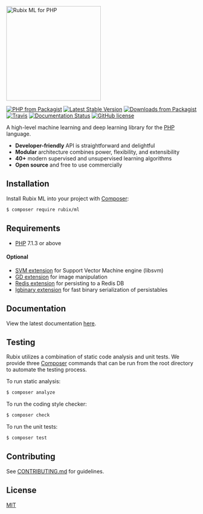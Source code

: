 <a href="https://rubixml.com" target="_blank"><img src="https://raw.githubusercontent.com/RubixML/RubixML/master/docs/img/rubix-ml-logo.svg?sanitize=true" width="250" alt="Rubix ML for PHP" /></a>

[![PHP from Packagist](https://img.shields.io/packagist/php-v/rubix/ml.svg?style=flat-square&colorB=8892BF)](https://www.php.net/) [![Latest Stable Version](https://img.shields.io/packagist/v/rubix/ml.svg?style=flat-square&colorB=orange)](https://packagist.org/packages/rubix/ml) [![Downloads from Packagist](https://img.shields.io/packagist/dt/rubix/ml.svg?style=flat-square&colorB=red)](https://packagist.org/packages/rubix/ml) [![Travis](https://img.shields.io/travis/RubixML/RubixML.svg?style=flat-square)](https://travis-ci.org/RubixML/RubixML) [![Documentation Status](https://img.shields.io/readthedocs/rubix-ml.svg?style=flat-square)](https://rubix-ml.readthedocs.io/en/latest/?badge=latest) [![GitHub license](https://img.shields.io/github/license/andrewdalpino/Rubix.svg?style=flat-square)](https://github.com/andrewdalpino/Rubix/blob/master/LICENSE.md)

A high-level machine learning and deep learning library for the [PHP](https://php.net) language.

- **Developer-friendly** API is straightforward and delightful
- **Modular** architecture combines power, flexibility, and extensibility
- **40+** modern supervised and unsupervised learning algorithms
- **Open source** and free to use commercially

## Installation
Install Rubix ML into your project with [Composer](https://getcomposer.org/):
```sh
$ composer require rubix/ml
```

## Requirements
- [PHP](https://php.net/manual/en/install.php) 7.1.3 or above

#### Optional

- [SVM extension](https://php.net/manual/en/book.svm.php) for Support Vector Machine engine (libsvm)
- [GD extension](https://php.net/manual/en/book.image.php) for image manipulation
- [Redis extension](https://github.com/phpredis/phpredis) for persisting to a Redis DB
- [Igbinary extension](https://github.com/igbinary/igbinary) for fast binary serialization of persistables

## Documentation
View the latest documentation [here](https://rubix-ml.readthedocs.io/en/latest/).

## Testing
Rubix utilizes a combination of static code analysis and unit tests. We provide three [Composer](https://getcomposer.org/) commands that can be run from the root directory to automate the testing process.

To run static analysis:
```sh
$ composer analyze
```

To run the coding style checker:
```sh
$ composer check
```

To run the unit tests:
```sh
$ composer test
```

## Contributing
See [CONTRIBUTING.md](https://github.com/RubixML/RubixML/blob/master/CONTRIBUTING.md) for guidelines.

## License
[MIT](https://github.com/RubixML/RubixML/blob/master/LICENSE.md)
